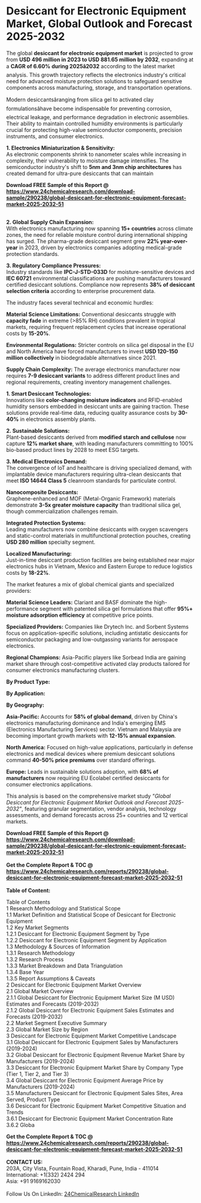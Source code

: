 <h1>Desiccant for Electronic Equipment Market, Global Outlook and Forecast 2025-2032</h1><p>The global <strong>desiccant for electronic equipment market</strong> is projected to grow from <strong>USD 496 million in 2023 to USD 881.65 million by 2032</strong>, expanding at a <strong>CAGR of 6.60% during 2025â2032</strong> according to the latest market analysis. This growth trajectory reflects the electronics industry's critical need for advanced moisture protection solutions to safeguard sensitive components across manufacturing, storage, and transportation operations.</p><p>Modern desiccantsâranging from silica gel to activated clay formulationsâhave become indispensable for preventing corrosion, electrical leakage, and performance degradation in electronic assemblies. Their ability to maintain controlled humidity environments is particularly crucial for protecting high-value semiconductor components, precision instruments, and consumer electronics.</p><p><strong>1. Electronics Miniaturization &amp; Sensitivity:</strong><br>
As electronic components shrink to nanometer scales while increasing in complexity, their vulnerability to moisture damage intensifies. The semiconductor industry's shift to <strong>5nm and 3nm chip architectures</strong> has created demand for ultra-pure desiccants that can maintain 

</p><div><b>Download FREE Sample of this Report @ 
            <a href="https://www.24chemicalresearch.com/download-sample/290238/global-desiccant-for-electronic-equipment-forecast-market-2025-2032-51">
            https://www.24chemicalresearch.com/download-sample/290238/global-desiccant-for-electronic-equipment-forecast-market-2025-2032-51</a></b></div><br><p><strong>2. Global Supply Chain Expansion:</strong><br>
With electronics manufacturing now spanning <strong>15+ countries</strong> across climate zones, the need for reliable moisture control during international shipping has surged. The pharma-grade desiccant segment grew <strong>22% year-over-year</strong> in 2023, driven by electronics companies adopting medical-grade protection standards.</p><p><strong>3. Regulatory Compliance Pressures:</strong><br>
Industry standards like <strong>IPC-J-STD-033D</strong> for moisture-sensitive devices and <strong>IEC 60721</strong> environmental classifications are pushing manufacturers toward certified desiccant solutions. Compliance now represents <strong>38% of desiccant selection criteria</strong> according to enterprise procurement data.</p><p>The industry faces several technical and economic hurdles:</p><p><strong>Material Science Limitations:</strong> Conventional desiccants struggle with <strong>capacity fade</strong> in extreme (&gt;85% RH) conditions prevalent in tropical markets, requiring frequent replacement cycles that increase operational costs by <strong>15-20%</strong>.</p><p><strong>Environmental Regulations:</strong> Stricter controls on silica gel disposal in the EU and North America have forced manufacturers to invest <strong>USD 120-150 million collectively</strong> in biodegradable alternatives since 2021.</p><p><strong>Supply Chain Complexity:</strong> The average electronics manufacturer now requires <strong>7-9 desiccant variants</strong> to address different product lines and regional requirements, creating inventory management challenges.</p><p><strong>1. Smart Desiccant Technologies:</strong><br>
Innovations like <strong>color-changing moisture indicators</strong> and RFID-enabled humidity sensors embedded in desiccant units are gaining traction. These solutions provide real-time data, reducing quality assurance costs by <strong>30-40%</strong> in electronics assembly plants.</p><p><strong>2. Sustainable Solutions:</strong><br>
Plant-based desiccants derived from <strong>modified starch and cellulose</strong> now capture <strong>12% market share</strong>, with leading manufacturers committing to 100% bio-based product lines by 2028 to meet ESG targets.</p><p><strong>3. Medical Electronics Demand:</strong><br>
The convergence of IoT and healthcare is driving specialized demand, with implantable device manufacturers requiring ultra-clean desiccants that meet <strong>ISO 14644 Class 5</strong> cleanroom standards for particulate control.</p><p><strong>Nanocomposite Desiccants:</strong><br>
	Graphene-enhanced and MOF (Metal-Organic Framework) materials demonstrate <strong>3-5x greater moisture capacity</strong> than traditional silica gel, though commercialization challenges remain.</p><p><strong>Integrated Protection Systems:</strong><br>
	Leading manufacturers now combine desiccants with oxygen scavengers and static-control materials in multifunctional protection pouches, creating <strong>USD 280 million</strong> specialty segment.</p><p><strong>Localized Manufacturing:</strong><br>
	Just-in-time desiccant production facilities are being established near major electronics hubs in Vietnam, Mexico and Eastern Europe to reduce logistics costs by <strong>18-22%</strong>.</p><p>The market features a mix of global chemical giants and specialized providers:</p><p><strong>Material Science Leaders:</strong> Clariant and BASF dominate the high-performance segment with patented silica gel formulations that offer <strong>95%+ moisture adsorption efficiency</strong> at competitive price points.</p><p><strong>Specialized Providers:</strong> Companies like Drytech Inc. and Sorbent Systems focus on application-specific solutions, including antistatic desiccants for semiconductor packaging and low-outgassing variants for aerospace electronics.</p><p><strong>Regional Champions:</strong> Asia-Pacific players like Sorbead India are gaining market share through cost-competitive activated clay products tailored for consumer electronics manufacturing clusters.</p><p><strong>By Product Type:</strong></p><p><strong>By Application:</strong></p><p><strong>By Geography:</strong></p><p><strong>Asia-Pacific:</strong> Accounts for <strong>58% of global demand</strong>, driven by China's electronics manufacturing dominance and India's emerging EMS (Electronics Manufacturing Services) sector. Vietnam and Malaysia are becoming important growth markets with <strong>12-15% annual expansion</strong>.</p><p><strong>North America:</strong> Focused on high-value applications, particularly in defense electronics and medical devices where premium desiccant solutions command <strong>40-50% price premiums</strong> over standard offerings.</p><p><strong>Europe:</strong> Leads in sustainable solutions adoption, with <strong>68% of manufacturers</strong> now requiring EU Ecolabel certified desiccants for consumer electronics applications.</p><p>This analysis is based on the comprehensive market study <em>"Global Desiccant for Electronic Equipment Market Outlook and Forecast 2025-2032"</em>, featuring granular segmentation, vendor analysis, technology assessments, and demand forecasts across 25+ countries and 12 vertical markets.</p><div><b>Download FREE Sample of this Report @ 
            <a href="https://www.24chemicalresearch.com/download-sample/290238/global-desiccant-for-electronic-equipment-forecast-market-2025-2032-51">
            https://www.24chemicalresearch.com/download-sample/290238/global-desiccant-for-electronic-equipment-forecast-market-2025-2032-51</a></b></div><br><div><b>Get the Complete Report & TOC @ 
            <a href="https://www.24chemicalresearch.com/reports/290238/global-desiccant-for-electronic-equipment-forecast-market-2025-2032-51">
            https://www.24chemicalresearch.com/reports/290238/global-desiccant-for-electronic-equipment-forecast-market-2025-2032-51</a></b></div><br>
            <b>Table of Content:</b><p>Table of Contents<br />
1 Research Methodology and Statistical Scope<br />
1.1 Market Definition and Statistical Scope of Desiccant for Electronic Equipment<br />
1.2 Key Market Segments<br />
1.2.1 Desiccant for Electronic Equipment Segment by Type<br />
1.2.2 Desiccant for Electronic Equipment Segment by Application<br />
1.3 Methodology & Sources of Information<br />
1.3.1 Research Methodology<br />
1.3.2 Research Process<br />
1.3.3 Market Breakdown and Data Triangulation<br />
1.3.4 Base Year<br />
1.3.5 Report Assumptions & Caveats<br />
2 Desiccant for Electronic Equipment Market Overview<br />
2.1 Global Market Overview<br />
2.1.1 Global Desiccant for Electronic Equipment Market Size (M USD) Estimates and Forecasts (2019-2032)<br />
2.1.2 Global Desiccant for Electronic Equipment Sales Estimates and Forecasts (2019-2032)<br />
2.2 Market Segment Executive Summary<br />
2.3 Global Market Size by Region<br />
3 Desiccant for Electronic Equipment Market Competitive Landscape<br />
3.1 Global Desiccant for Electronic Equipment Sales by Manufacturers (2019-2024)<br />
3.2 Global Desiccant for Electronic Equipment Revenue Market Share by Manufacturers (2019-2024)<br />
3.3 Desiccant for Electronic Equipment Market Share by Company Type (Tier 1, Tier 2, and Tier 3)<br />
3.4 Global Desiccant for Electronic Equipment Average Price by Manufacturers (2019-2024)<br />
3.5 Manufacturers Desiccant for Electronic Equipment Sales Sites, Area Served, Product Type<br />
3.6 Desiccant for Electronic Equipment Market Competitive Situation and Trends<br />
3.6.1 Desiccant for Electronic Equipment Market Concentration Rate<br />
3.6.2 Globa</p><div><b>Get the Complete Report & TOC @ 
            <a href="https://www.24chemicalresearch.com/reports/290238/global-desiccant-for-electronic-equipment-forecast-market-2025-2032-51">
            https://www.24chemicalresearch.com/reports/290238/global-desiccant-for-electronic-equipment-forecast-market-2025-2032-51</a></b></div><br><b>CONTACT US:</b><br>
            203A, City Vista, Fountain Road, Kharadi, Pune, India - 411014<br>
            International: +1(332) 2424 294<br>
            Asia: +91 9169162030 <br><br>
            Follow Us On LinkedIn: <a href="https://www.linkedin.com/company/24chemicalresearch/">24ChemicalResearch LinkedIn</a>